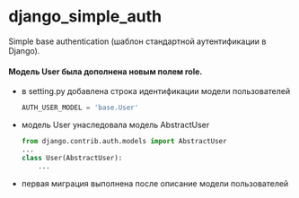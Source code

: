 # django_simple_auth
Simple base authentication (шаблон стандартной аутентификации в Django).

#### Модель User была дополнена новым полем role.
 * в setting.py добавлена строка идентификации модели пользователей  
   ```python
   AUTH_USER_MODEL = 'base.User'
   ```
 * модель User унаследовала модель AbstractUser  
   ```python
   from django.contrib.auth.models import AbstractUser  
   ...  
   class User(AbstractUser):  
       ...  
   ```
 * первая миграция выполнена после описание модели пользователей

